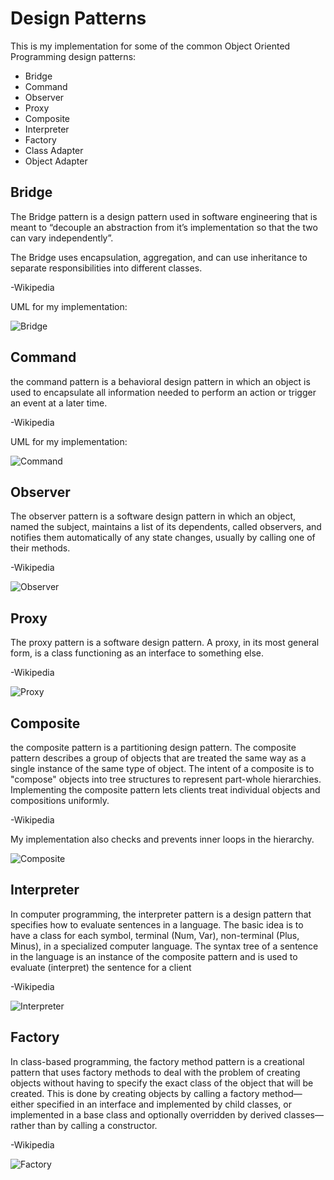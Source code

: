 # Design Patterns

This is my implementation for some of the common Object Oriented Programming design patterns:

* Bridge
* Command
* Observer
* Proxy
* Composite
* Interpreter
* Factory
* Class Adapter
* Object Adapter



## Bridge
The Bridge pattern is a design pattern used in software engineering that is meant to “decouple an abstraction from it’s implementation so that the two can vary independently”.

The Bridge uses encapsulation, aggregation, and can use inheritance to separate responsibilities into different classes.

-Wikipedia

UML for my implementation:

![Bridge](https://i.imgur.com/hdh0Itp.png)

## Command

the command pattern is a behavioral design pattern in which an object is used to encapsulate all information needed to perform an action or trigger an event at a later time.

-Wikipedia

UML for my implementation:

![Command](https://i.imgur.com/6MhmUR0.png)

## Observer

The observer pattern is a software design pattern in which an object, named the subject, maintains a list of its dependents, called observers, and notifies them automatically of any state changes, usually by calling one of their methods.

-Wikipedia

![Observer](https://i.imgur.com/V4PPS6u.png)

## Proxy

The proxy pattern is a software design pattern. A proxy, in its most general form, is a class functioning as an interface to something else.

-Wikipedia

![Proxy](https://i.imgur.com/X7sBXEb.png)

## Composite

the composite pattern is a partitioning design pattern. The composite pattern describes a group of objects that are treated the same way as a single instance of the same type of object. The intent of a composite is to "compose" objects into tree structures to represent part-whole hierarchies. Implementing the composite pattern lets clients treat individual objects and compositions uniformly.

-Wikipedia

My implementation also checks and prevents inner loops in the hierarchy.

![Composite](https://i.imgur.com/YhGsP5W.png)

## Interpreter

In computer programming, the interpreter pattern is a design pattern that specifies how to evaluate sentences in a language. The basic idea is to have a class for each symbol, terminal (Num, Var), non-terminal (Plus, Minus), in a specialized computer language. The syntax tree of a sentence in the language is an instance of the composite pattern and is used to evaluate (interpret) the sentence for a client

-Wikipedia

![Interpreter](https://i.imgur.com/ISTkAf0.png)

## Factory

In class-based programming, the factory method pattern is a creational pattern that uses factory methods to deal with the problem of creating objects without having to specify the exact class of the object that will be created. This is done by creating objects by calling a factory method—either specified in an interface and implemented by child classes, or implemented in a base class and optionally overridden by derived classes—rather than by calling a constructor.

-Wikipedia

![Factory](https://i.imgur.com/vlShqav.png)
